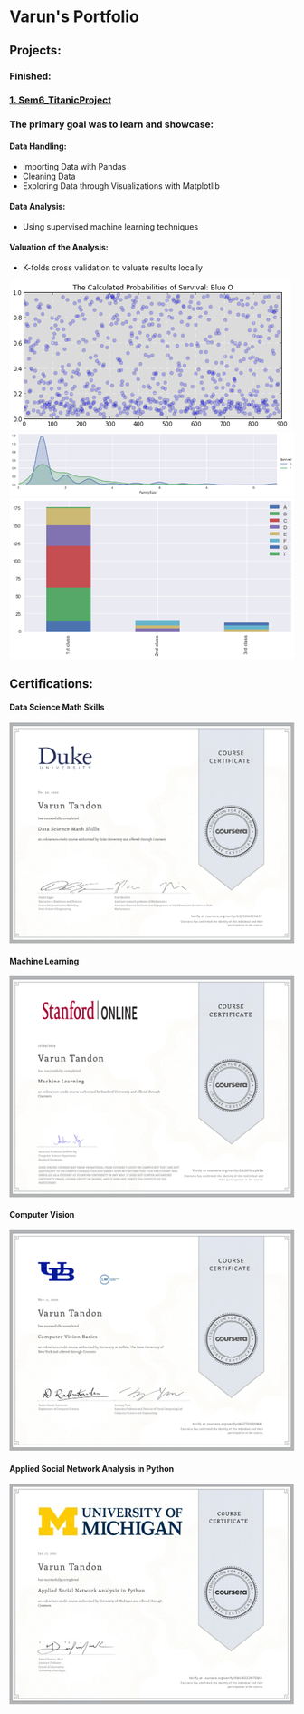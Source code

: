 # Varun's Portfolio

## Projects:

### Finished:
### [1. Sem6_TitanicProject](https://github.com/varuntandon04/Sem6_TitanicProject)

### The primary goal was to learn and showcase:
#### Data Handling:
* Importing Data with Pandas
* Cleaning Data
* Exploring Data through Visualizations with Matplotlib

#### Data Analysis:
* Using supervised machine learning techniques

#### Valuation of the Analysis:
* K-folds cross validation to valuate results locally


![](images/S6%20calc_prob.png)  ![](/images/S6%20download%20(1).png)  ![](/images/S6%20download.png)


## Certifications:
#### Data Science Math Skills
![](/images/Coursera%20Data%20Science%20Math%20Skills.jpg)



#### Machine Learning
![](/images/Coursera%20Machine%20Learning.jpg)



#### Computer Vision
![](/images/Coursera%20Computer%20Vision.jpg)



#### Applied Social Network Analysis in Python
![](/images/Coursera%20Applied%20Social%20Network%20Analysis%20in%20Python.jpg)




